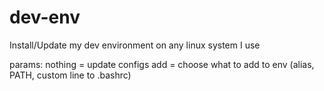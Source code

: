 # dev-env
Install/Update my dev environment on any linux system I use

params:
    nothing = update configs
    add = choose what to add to env (alias, PATH, custom line to .bashrc)
